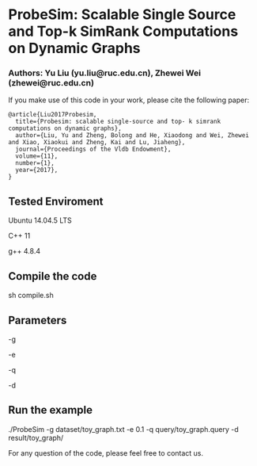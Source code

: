 <h1>ProbeSim: Scalable Single Source and Top-k SimRank Computations on Dynamic Graphs</h1>

<h3>Authors: Yu Liu (yu.liu@ruc.edu.cn), Zhewei Wei (zhewei@ruc.edu.cn)</h3>

<p>If you make use of this code in your work, please cite the following paper:</p>

<pre><code>@article{Liu2017Probesim,
  title={Probesim: scalable single-source and top- k simrank computations on dynamic graphs},
  author={Liu, Yu and Zheng, Bolong and He, Xiaodong and Wei, Zhewei and Xiao, Xiaokui and Zheng, Kai and Lu, Jiaheng},
  journal={Proceedings of the Vldb Endowment},
  volume={11},
  number={1},
  year={2017},
}
</code></pre>

<h2>Tested Enviroment</h2>

<p>Ubuntu 14.04.5 LTS </p>

<p>C++ 11</p>

<p>g++ 4.8.4</p>

<h2>Compile the code</h2>

<p>sh compile.sh</p>

<h2>Parameters</h2>

<p>-g <edge file of the graph></p>
<p>-e <abosulute error></p>
<p>-q <query node list></p>
<p>-d <result directory></p>

<h2>Run the example</h2>

<p>./ProbeSim -g dataset/toy_graph.txt -e 0.1 -q query/toy_graph.query -d result/toy_graph/</p>

<p>For any question of the code, please feel free to contact us.</p>